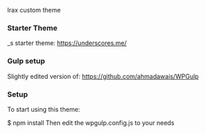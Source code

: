 Irax custom theme

### Starter Theme

_s starter theme: https://underscores.me/

### Gulp setup

Slightly edited version of: https://github.com/ahmadawais/WPGulp

### Setup

To start using this theme:

$ npm install
Then edit the wpgulp.config.js to your needs
